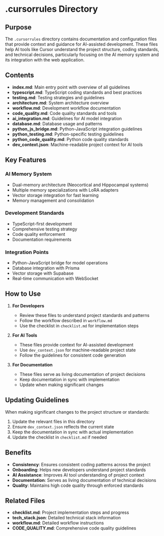 # .cursorrules Directory

## Purpose

The `.cursorrules` directory contains documentation and configuration files that provide context and guidance for AI-assisted development. These files help AI tools like Cursor understand the project structure, coding standards, and technical decisions, particularly focusing on the AI memory system and its integration with the web application.

## Contents

- **index.md**: Main entry point with overview of all guidelines
- **typescript.md**: TypeScript coding standards and best practices
- **testing.md**: Testing strategies and guidelines
- **architecture.md**: System architecture overview
- **workflow.md**: Development workflow documentation
- **code_quality.md**: Code quality standards and tools
- **ai_integration.md**: Guidelines for AI model integration
- **database.md**: Database usage and patterns
- **python_js_bridge.md**: Python-JavaScript integration guidelines
- **python_testing.md**: Python-specific testing guidelines
- **python_code_quality.md**: Python code quality standards
- **dev_context.json**: Machine-readable project context for AI tools

## Key Features

### AI Memory System
- Dual-memory architecture (Neocortical and Hippocampal systems)
- Multiple memory specializations with LoRA adapters
- Vector storage integration for fast learning
- Memory management and consolidation

### Development Standards
- TypeScript-first development
- Comprehensive testing strategy
- Code quality enforcement
- Documentation requirements

### Integration Points
- Python-JavaScript bridge for model operations
- Database integration with Prisma
- Vector storage with Supabase
- Real-time communication with WebSocket

## How to Use

1. **For Developers**
   - Review these files to understand project standards and patterns
   - Follow the workflow described in `workflow.md`
   - Use the checklist in `checklist.md` for implementation steps

2. **For AI Tools**
   - These files provide context for AI-assisted development
   - Use `dev_context.json` for machine-readable project state
   - Follow the guidelines for consistent code generation

3. **For Documentation**
   - These files serve as living documentation of project decisions
   - Keep documentation in sync with implementation
   - Update when making significant changes

## Updating Guidelines

When making significant changes to the project structure or standards:

1. Update the relevant files in this directory
2. Ensure `dev_context.json` reflects the current state
3. Keep the documentation in sync with actual implementation
4. Update the checklist in `checklist.md` if needed

## Benefits

- **Consistency**: Ensures consistent coding patterns across the project
- **Onboarding**: Helps new developers understand project standards
- **AI Assistance**: Improves AI tool understanding of project context
- **Documentation**: Serves as living documentation of technical decisions
- **Quality**: Maintains high code quality through enforced standards

## Related Files

- **checklist.md**: Project implementation steps and progress
- **tech_stack.json**: Detailed technical stack information
- **workflow.md**: Detailed workflow instructions
- **CODE_QUALITY.md**: Comprehensive code quality guidelines 